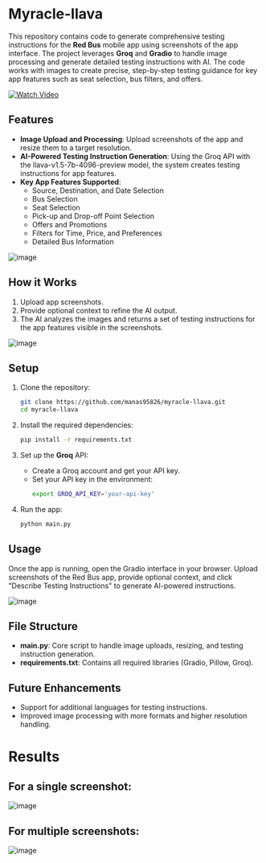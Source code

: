 # Myracle-llava

This repository contains code to generate comprehensive testing instructions for the **Red Bus** mobile app using screenshots of the app interface. The project leverages **Groq** and **Gradio** to handle image processing and generate detailed testing instructions with AI. The code works with images to create precise, step-by-step testing guidance for key app features such as seat selection, bus filters, and offers.

[![Watch Video](https://www.loom.com/share/3b1a156ba5a64068b77fc8ec742b28f5?sid=a77303be-9b2c-4fbc-ae3e-9d065461a088)](https://www.loom.com/share/3b1a156ba5a64068b77fc8ec742b28f5?sid=a77303be-9b2c-4fbc-ae3e-9d065461a088)

## Features
- **Image Upload and Processing**: Upload screenshots of the app and resize them to a target resolution.
- **AI-Powered Testing Instruction Generation**: Using the Groq API with the llava-v1.5-7b-4096-preview model, the system creates testing instructions for app features.
- **Key App Features Supported**:
  - Source, Destination, and Date Selection
  - Bus Selection
  - Seat Selection
  - Pick-up and Drop-off Point Selection
  - Offers and Promotions
  - Filters for Time, Price, and Preferences
  - Detailed Bus Information
 
![image](https://github.com/user-attachments/assets/7a164c94-6a72-49ca-b52a-91c05d964a04)

  
## How it Works
1. Upload app screenshots.
2. Provide optional context to refine the AI output.
3. The AI analyzes the images and returns a set of testing instructions for the app features visible in the screenshots.

![image](https://github.com/user-attachments/assets/4be889b6-0df0-4332-87ef-d010fb0f5c3b)



## Setup
1. Clone the repository:
   ```bash
   git clone https://github.com/manas95826/myracle-llava.git
   cd myracle-llava
   ```

2. Install the required dependencies:
   ```bash
   pip install -r requirements.txt
   ```

3. Set up the **Groq** API:
   - Create a Groq account and get your API key.
   - Set your API key in the environment:
     ```bash
     export GROQ_API_KEY='your-api-key'
     ```

4. Run the app:
   ```bash
   python main.py
   ```

## Usage
Once the app is running, open the Gradio interface in your browser. Upload screenshots of the Red Bus app, provide optional context, and click "Describe Testing Instructions" to generate AI-powered instructions.

![image](https://github.com/user-attachments/assets/e82703bf-b3a6-4181-8d7b-fff53b6bbebd)


## File Structure
- **main.py**: Core script to handle image uploads, resizing, and testing instruction generation.
- **requirements.txt**: Contains all required libraries (Gradio, Pillow, Groq).
  
## Future Enhancements
- Support for additional languages for testing instructions.
- Improved image processing with more formats and higher resolution handling.

# Results

## For a single screenshot:

![image](https://github.com/user-attachments/assets/26544fc4-1451-4865-9bf3-2ebeb5dafdde)

## For multiple screenshots:

![image](https://github.com/user-attachments/assets/3c520287-3c0e-4219-94a3-b734395ad4a3)



